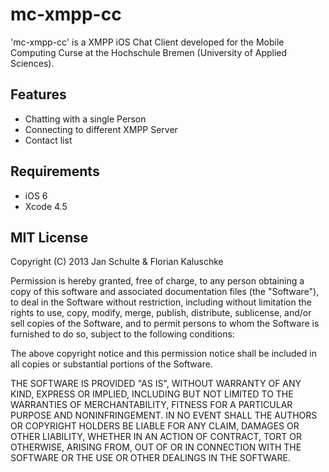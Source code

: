 # mc-xmpp-cc

'mc-xmpp-cc' is a XMPP iOS Chat Client developed for the Mobile Computing Curse at the Hochschule Bremen (University of Applied Sciences).


## Features

* Chatting with a single Person
* Connecting to different XMPP Server
* Contact list


## Requirements

* iOS 6
* Xcode 4.5



## MIT License
Copyright (C) 2013 Jan Schulte & Florian Kaluschke

Permission is hereby granted, free of charge, to any person obtaining a copy of
this software and associated documentation files (the "Software"), to deal in
the Software without restriction, including without limitation the rights to
use, copy, modify, merge, publish, distribute, sublicense, and/or sell copies
of the Software, and to permit persons to whom the Software is furnished to do
so, subject to the following conditions:

The above copyright notice and this permission notice shall be included in all
copies or substantial portions of the Software.

THE SOFTWARE IS PROVIDED "AS IS", WITHOUT WARRANTY OF ANY KIND, EXPRESS OR
IMPLIED, INCLUDING BUT NOT LIMITED TO THE WARRANTIES OF MERCHANTABILITY,
FITNESS FOR A PARTICULAR PURPOSE AND NONINFRINGEMENT. IN NO EVENT SHALL THE
AUTHORS OR COPYRIGHT HOLDERS BE LIABLE FOR ANY CLAIM, DAMAGES OR OTHER
LIABILITY, WHETHER IN AN ACTION OF CONTRACT, TORT OR OTHERWISE, ARISING FROM,
OUT OF OR IN CONNECTION WITH THE SOFTWARE OR THE USE OR OTHER DEALINGS IN THE
SOFTWARE.





